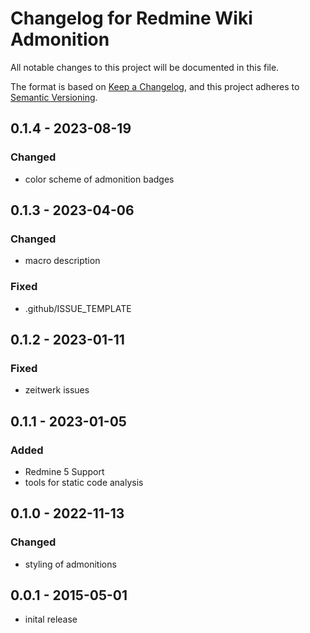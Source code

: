 # Changelog for Redmine Wiki Admonition

All notable changes to this project will be documented in this file.

The format is based on [Keep a Changelog](https://keepachangelog.com/en/1.0.0/),
and this project adheres to [Semantic Versioning](https://semver.org/spec/v2.0.0.html).

## 0.1.4 - 2023-08-19

### Changed

* color scheme of admonition badges

## 0.1.3 - 2023-04-06

### Changed

* macro description

### Fixed

* .github/ISSUE_TEMPLATE

## 0.1.2 - 2023-01-11

### Fixed

* zeitwerk issues

## 0.1.1 - 2023-01-05

### Added

* Redmine 5 Support
* tools for static code analysis

## 0.1.0 - 2022-11-13

### Changed

* styling of admonitions

## 0.0.1 - 2015-05-01

* inital release